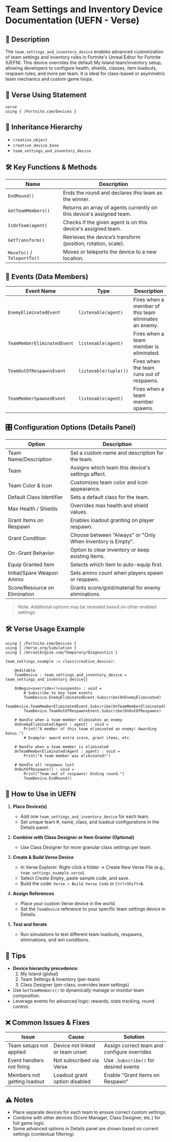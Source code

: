 # Team Settings and Inventory Device Documentation (UEFN - Verse)

## 📙 Description

The `team_settings_and_inventory_device` enables advanced customization of team settings and inventory rules in Fortnite's Unreal Editor for Fortnite (UEFN). This device overrides the default My Island team/inventory setup, allowing developers to configure health, shields, classes, item loadouts, respawn rules, and more per team. It is ideal for class-based or asymmetric team mechanics and custom game loops.

## 🧱 Verse Using Statement

```verse
verse
using { /Fortnite.com/Devices }
```

## 🔗 Inheritance Hierarchy

- `creative_object`
- `creative_device_base`
- `team_settings_and_inventory_device`

## 🛠️ Key Functions & Methods

| Name                        | Description                                                          |
| --------------------------- | -------------------------------------------------------------------- |
| `EndRound()`                | Ends the round and declares this team as the winner.                 |
| `GetTeamMembers()`          | Returns an array of agents currently on this device's assigned team. |
| `IsOnTeam(agent)`           | Checks if the given agent is on this device's assigned team.         |
| `GetTransform()`            | Retrieves the device’s transform (position, rotation, scale).        |
| `MoveTo()` / `TeleportTo()` | Moves or teleports the device to a new location.                     |

## 🧍 Events (Data Members)

| Event Name                  | Type                  | Description                                           |
| --------------------------- | --------------------- | ----------------------------------------------------- |
| `EnemyEliminatedEvent`      | `listenable(agent)`   | Fires when a member of this team eliminates an enemy. |
| `TeamMemberEliminatedEvent` | `listenable(agent)`   | Fires when a team member is eliminated.               |
| `TeamOutOfRespawnsEvent`    | `listenable(tuple())` | Fires when the team runs out of respawns.             |
| `TeamMemberSpawnedEvent`    | `listenable(agent)`   | Fires when a team member spawns.                      |

## 🎛 Configuration Options (Details Panel)

| Option                        | Description                                                |
| ----------------------------- | ---------------------------------------------------------- |
| Team Name/Description         | Set a custom name and description for the team.            |
| Team                          | Assigns which team this device's settings affect.          |
| Team Color & Icon             | Customizes team color and icon appearance.                 |
| Default Class Identifier      | Sets a default class for the team.                         |
| Max Health / Shields          | Overrides max health and shield values.                    |
| Grant Items on Respawn        | Enables loadout granting on player respawn.                |
| Grant Condition               | Choose between "Always" or "Only When Inventory is Empty". |
| On-Grant Behavior             | Option to clear inventory or keep existing items.          |
| Equip Granted Item            | Selects which item to auto-equip first.                    |
| Initial/Spare Weapon Ammo     | Sets ammo count when players spawn or respawn.             |
| Score/Resource on Elimination | Grants score/gold/material for enemy eliminations.         |

> Note: Additional options may be revealed based on other enabled settings.

## 🛠️ Verse Usage Example

```verse
using { /Fortnite.com/Devices }
using { /Verse.org/Simulation }
using { /UnrealEngine.com/Temporary/Diagnostics }

team_settings_example := class(creative_device):

    @editable
    TeamDevice : team_settings_and_inventory_device = team_settings_and_inventory_device{}

    OnBegin<override>()<suspends> : void =
        # Subscribe to key team events
        TeamDevice.EnemyEliminatedEvent.Subscribe(OnEnemyEliminated)
        TeamDevice.TeamMemberEliminatedEvent.Subscribe(OnTeamMemberEliminated)
        TeamDevice.TeamOutOfRespawnsEvent.Subscribe(OnOutOfRespawns)

    # Handle when a team member eliminates an enemy
    OnEnemyEliminated(Agent : agent) : void =
        Print("A member of this team eliminated an enemy! Awarding bonus.")
        # Example: award extra score, grant items, etc.

    # Handle when a team member is eliminated
    OnTeamMemberEliminated(Agent : agent) : void =
        Print("A team member was eliminated!")

    # Handle all respawns lost
    OnOutOfRespawns() : void =
        Print("Team out of respawns! Ending round.")
        TeamDevice.EndRound()
```

## 📖 How to Use in UEFN

1. **Place Device(s)**

   - Add one `team_settings_and_inventory_device` for each team.
   - Set unique team #, name, class, and loadout configurations in the Details panel.

2. **Combine with Class Designer or Item Granter (Optional)**

   - Use Class Designer for more granular class settings per team.

3. **Create & Build Verse Device**

   - In Verse Explorer: Right-click a folder → Create New Verse File (e.g., `team_settings_example.verse`).
   - Select *Create Empty*, paste sample code, and save.
   - Build the code: `Verse → Build Verse Code` or `Ctrl+Shift+B`.

4. **Assign References**

   - Place your custom Verse device in the world.
   - Set the `TeamDevice` reference to your specific team settings device in Details.

5. **Test and Iterate**

   - Run simulations to test different team loadouts, respawns, eliminations, and win conditions.

## 🧠 Tips

- **Device hierarchy precedence:**
  1. My Island (global)
  2. Team Settings & Inventory (per-team)
  3. Class Designer (per-class, overrides team settings)
- Use `GetTeamMembers()` to dynamically manage or monitor team composition.
- Leverage events for advanced logic: rewards, stats tracking, round control.

## ❌ Common Issues & Fixes

| Issue                       | Cause                           | Solution                                    |
| --------------------------- | ------------------------------- | ------------------------------------------- |
| Team setups not applied     | Device not linked or team unset | Assign correct team and configure overrides |
| Event handlers not firing   | Not subscribed via Verse        | Use `.Subscribe()` for desired events       |
| Members not getting loadout | Loadout grant option disabled   | Enable "Grant Items on Respawn"             |

## ⚠️ Notes

- Place separate devices for each team to ensure correct custom settings.
- Combine with other devices (Score Manager, Class Designer, etc.) for full game logic.
- Some advanced options in Details panel are shown based on current settings (contextual filtering).

